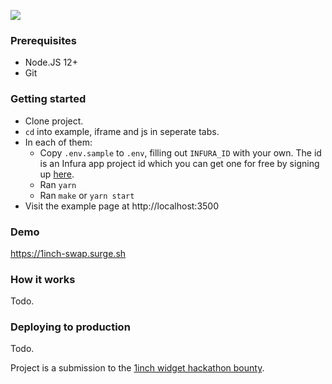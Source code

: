 ![](https://1inch-swap.surge.sh/shot.png)

### Prerequisites

- Node.JS 12+
- Git

### Getting started

- Clone project.
- `cd` into example, iframe and js in seperate tabs.
- In each of them:
  - Copy `.env.sample` to `.env`, filling out `INFURA_ID` with your own. The id is an Infura app project id which you can get one for free by signing up [here](https://infura.io).
  - Ran `yarn`
  - Ran `make` or `yarn start`
- Visit the example page at http://localhost:3500

### Demo

https://1inch-swap.surge.sh

### How it works

Todo.

### Deploying to production

Todo.

Project is a submission to the [1inch widget hackathon bounty](https://gitcoin.co/issue/1inch-exchange/1inchProtocol/64/100024353).
